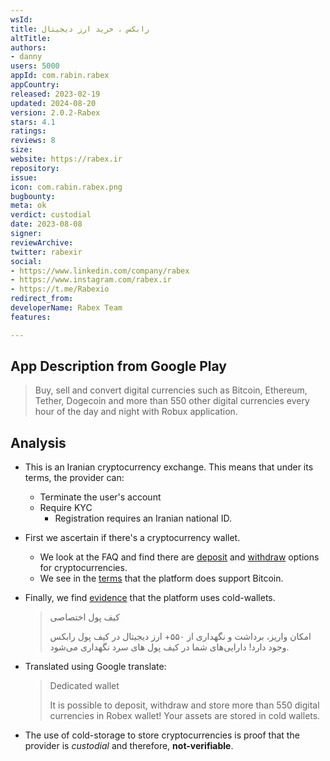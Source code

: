 ```yaml
---
wsId: 
title: رابکس ، خرید ارز دیجیتال
altTitle: 
authors:
- danny
users: 5000
appId: com.rabin.rabex
appCountry: 
released: 2023-02-19
updated: 2024-08-20
version: 2.0.2-Rabex
stars: 4.1
ratings: 
reviews: 8
size: 
website: https://rabex.ir
repository: 
issue: 
icon: com.rabin.rabex.png
bugbounty: 
meta: ok
verdict: custodial
date: 2023-08-08
signer: 
reviewArchive: 
twitter: rabexir
social:
- https://www.linkedin.com/company/rabex
- https://www.instagram.com/rabex.ir
- https://t.me/Rabexio
redirect_from: 
developerName: Rabex Team
features: 

---
```


## App Description from Google Play

  > Buy, sell and convert digital currencies such as Bitcoin, Ethereum, Tether, Dogecoin and more than 550 other digital currencies every hour of the day and night with Robux application.

## Analysis 

- This is an Iranian cryptocurrency exchange. This means that under its terms, the provider can:
  - Terminate the user's account
  - Require KYC
    - Registration requires an Iranian national ID.
- First we ascertain if there's a cryptocurrency wallet.
  - We look at the FAQ and find there are [deposit](https://rabex.ir/faq/) and [withdraw](https://rabex.ir/help/wallet/withdrawcrypto/) options for cryptocurrencies.
  - We see in the [terms](https://rabex.ir/terms/) that the platform does support Bitcoin.
- Finally, we find [evidence](https://rabex.ir/) that the platform uses cold-wallets. 
  > کیف پول اختصاصی
  >
  > امکان واریز، برداشت و نگهداری از ۵۵۰+ ارز دیجیتال در کیف پول رابکس وجود دارد! دارایی‌های شما در کیف پول های سرد نگهداری می‌شود.
- Translated using Google translate:
  > Dedicated wallet
  >
  > It is possible to deposit, withdraw and store more than 550 digital currencies in Robex wallet! Your assets are stored in cold wallets.

- The use of cold-storage to store cryptocurrencies is proof that the provider is *custodial* and therefore, **not-verifiable**.
